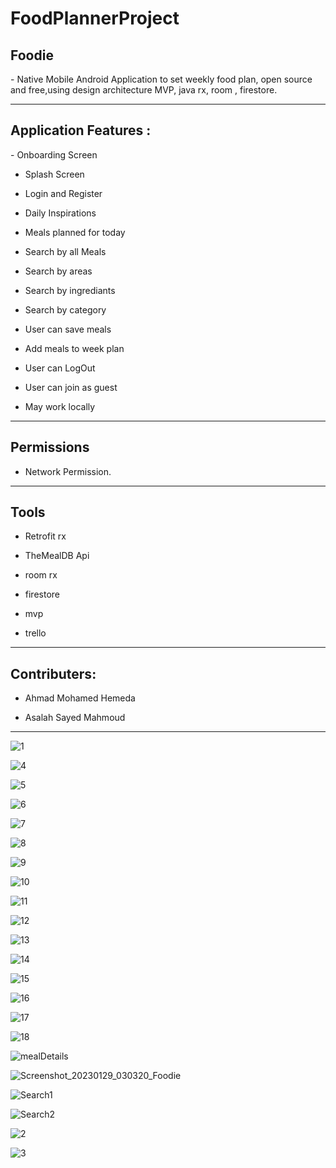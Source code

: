 # FoodPlannerProject
<h2>Foodie</h2>
- Native Mobile Android Application to set weekly food plan, open source and free,using design architecture MVP, java rx, room , firestore.

<hr>

<h2>Application Features :</h2>
-  Onboarding Screen

-  Splash Screen

-  Login and Register

-  Daily Inspirations 

-  Meals planned for today 

-  Search by all Meals 

-  Search by areas

-  Search by ingrediants 

-  Search by category

-  User can save meals 

-  Add meals to week plan 

- User can LogOut 

- User can join as guest 

- May work locally 

<hr>
<h2>Permissions</h2>

- Network Permission.

<hr>
<h2>Tools </h2>

- Retrofit rx 

- TheMealDB Api

- room rx 

- firestore 

- mvp 

- trello

<hr>
<h2>Contributers:</h2>

- Ahmad Mohamed Hemeda

- Asalah Sayed Mahmoud

<hr>

![1](https://user-images.githubusercontent.com/88517428/215299883-c5c4b489-6e6c-48fd-a85b-3458b6d2f8a8.jpg)

![4](https://user-images.githubusercontent.com/88517428/215299896-b7a9e456-a501-4b96-921f-00456ae89897.jpg)

![5](https://user-images.githubusercontent.com/88517428/215299900-599687ff-8cd6-4653-89cf-fc05c5600caf.jpg)

![6](https://user-images.githubusercontent.com/88517428/215299903-ff523e70-ac00-4040-855f-d8de5162d35e.jpg)

![7](https://user-images.githubusercontent.com/88517428/215299905-65034b46-f188-49d1-a646-237e7a1f1360.jpg)

![8](https://user-images.githubusercontent.com/88517428/215299910-56cc6c4e-bd36-41a1-91e4-33045f76ad9c.jpg)

![9](https://user-images.githubusercontent.com/88517428/215299913-c8c86841-ab6f-4da8-a812-8511554f8988.jpg)

![10](https://user-images.githubusercontent.com/88517428/215299915-4c7675c8-48df-4165-ae76-52dfac13ed75.jpg)

![11](https://user-images.githubusercontent.com/88517428/215299917-5eba08a4-04cc-4591-9125-912188ec7236.jpg)

![12](https://user-images.githubusercontent.com/88517428/215299921-49e4e065-c84a-4b8b-b2ba-241324639422.jpg)

![13](https://user-images.githubusercontent.com/88517428/215299923-9adbfa0d-84b5-49a4-9809-b9cd617983bf.jpg)

![14](https://user-images.githubusercontent.com/88517428/215299925-f80d8b70-287b-4173-8aa3-1fbe99841403.jpg)

![15](https://user-images.githubusercontent.com/88517428/215299928-54779ab8-ca2d-4bc3-beb9-75992f8786fa.jpg)

![16](https://user-images.githubusercontent.com/88517428/215299930-52530463-7ef2-4905-bcda-e0f2b865a115.jpg)

![17](https://user-images.githubusercontent.com/88517428/215299931-f1d7baf7-8c87-47dc-b17a-700bdd8dbed9.jpg)

![18](https://user-images.githubusercontent.com/88517428/215299938-af66ef76-d626-4848-a740-f185bc2988bf.jpg)

![mealDetails](https://user-images.githubusercontent.com/88517428/215299941-b5a8e01f-e024-40cf-ac52-e5ec673918cb.jpg)

![Screenshot_20230129_030320_Foodie](https://user-images.githubusercontent.com/88517428/215299945-e5fc1f13-b97f-404c-8f6f-14a94e0d04dd.jpg)

![Search1](https://user-images.githubusercontent.com/88517428/215299948-e5b6d68e-0be1-4c26-9098-4afa992c3b62.jpg)

![Search2](https://user-images.githubusercontent.com/88517428/215299949-cd684e9c-1446-4aa9-866b-6ae8bb986e12.jpg)

![2](https://user-images.githubusercontent.com/88517428/215299951-c723f8b3-4085-4f19-9c98-1b8155bcdf0d.jpg)

![3](https://user-images.githubusercontent.com/88517428/215299954-015147c8-3b6c-4c65-8906-5ce93bd6ca97.jpg)
